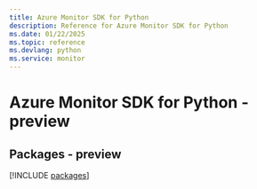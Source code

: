 ```yaml
---
title: Azure Monitor SDK for Python
description: Reference for Azure Monitor SDK for Python
ms.date: 01/22/2025
ms.topic: reference
ms.devlang: python
ms.service: monitor
---
```

# Azure Monitor SDK for Python - preview
## Packages - preview
[!INCLUDE [packages](monitor-index.md)]